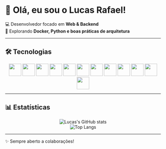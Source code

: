 # 👋 Olá, eu sou o Lucas Rafael!

💻 Desenvolvedor focado em **Web & Backend**  
🚀 Explorando **Docker, Python e boas práticas de arquitetura**  

---

## 🛠️ Tecnologias
<div align="center">

<!-- Linguagens -->
<img src="https://cdn.jsdelivr.net/gh/devicons/devicon/icons/javascript/javascript-original.svg" width="40" height="40" /> 
<img src="https://cdn.jsdelivr.net/gh/devicons/devicon/icons/php/php-original.svg" width="40" height="40" />
<img src="https://cdn.jsdelivr.net/gh/devicons/devicon/icons/python/python-original.svg" width="40" height="40" />

<!-- Frameworks -->
<img src="https://cdn.jsdelivr.net/gh/devicons/devicon/icons/nodejs/nodejs-original.svg" width="40" height="40" /> 
<img src="https://cdn.jsdelivr.net/gh/devicons/devicon/icons/react/react-original.svg" width="40" height="40" /> 
<img src="https://cdn.jsdelivr.net/gh/devicons/devicon/icons/symfony/symfony-original.svg" width="40" height="40" /> 
<img src="https://cdn.jsdelivr.net/gh/devicons/devicon/icons/docker/docker-original.svg" width="40" height="40" /> 

<!-- Outros -->
<img src="https://cdn.jsdelivr.net/gh/devicons/devicon/icons/mysql/mysql-original.svg" width="40" height="40" /> 
<img src="https://cdn.jsdelivr.net/gh/devicons/devicon/icons/postgresql/postgresql-original.svg" width="40" height="40" /> 
<img src="https://cdn.jsdelivr.net/gh/devicons/devicon/icons/git/git-original.svg" width="40" height="40" /> 
<img src="https://cdn.jsdelivr.net/gh/devicons/devicon/icons/html5/html5-original.svg" width="40" height="40" /> 
<img src="https://cdn.jsdelivr.net/gh/devicons/devicon/icons/css3/css3-original.svg" width="40" height="40" />

</div>

---

## 📊 Estatísticas
<div align="center">

![Lucas's GitHub stats](https://github-readme-stats.vercel.app/api?username=lucasyesu&show_icons=true&theme=radical)  
![Top Langs](https://github-readme-stats.vercel.app/api/top-langs/?username=lucasyesu&layout=compact&theme=radical)

</div>

---

✨ Sempre aberto a colaborações!
